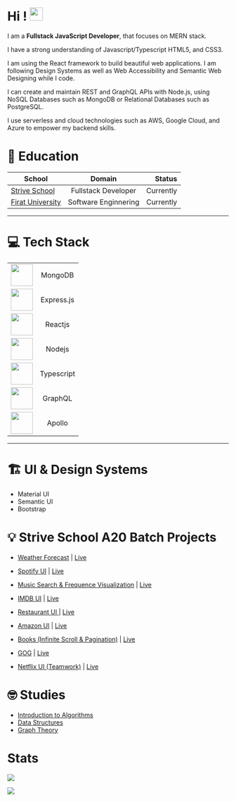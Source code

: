 
# Hi ! <img src="https://raw.githubusercontent.com/MartinHeinz/MartinHeinz/master/wave.gif" width="30px">

I am a **Fullstack JavaScript Developer**, that focuses on MERN stack.

I have a strong understanding of Javascript/Typescript HTML5, and CSS3.

I am using the React framework to build beautiful web applications. I am following Design Systems as well as Web Accessibility and Semantic Web Designing while I code. 

I can create and maintain REST and GraphQL APIs with Node.js, using NoSQL Databases such as MongoDB or Relational Databases such as PostgreSQL. 

I use serverless and cloud technologies such as AWS, Google Cloud, and Azure to empower my backend skills.

 



# 🎒 Education


| School        | Domain        | Status  |
| ------------- |:-------------:| -----:|
| [Strive School](https://strive.school/)| Fullstack Developer   |  Currently |                  
| [Firat University](http://www.firat.edu.tr/en)     | Software Enginnering | Currently |
 


---------------------------------------------------------------------------


 # 💻 Tech Stack 
 
| |         |   
| ------------- |:-------------:|
| <img width="50px" src="https://kodyclemens.com/wp-content/uploads/2019/06/mdb.png"></img> |  MongoDB  |                 
|  <img width="50px" src="https://hackr.io/tutorials/learn-express-js/logo/logo-express-js?ver=1557508379"></img> |  Express.js  |                 
| <img width="50px" src="https://www.iconfinder.com/data/icons/logos-3/600/React.js_logo-512.png"></img> |  Reactjs  |                 
| <img width="50px" src="https://img.icons8.com/color/452/nodejs.png"></img> |  Nodejs  |                 
| <img width="50px" src="https://raw.githubusercontent.com/rmolinamir/typescript-cheatsheet/master/TypeScript.png"></img> |  Typescript  |                 
| <img width="50px" src="https://upload.wikimedia.org/wikipedia/commons/thumb/1/17/GraphQL_Logo.svg/768px-GraphQL_Logo.svg.png"></img> |  GraphQL  |                 
| <img width="50px" src="https://res-3.cloudinary.com/crunchbase-production/image/upload/c_lpad,h_256,w_256,f_auto,q_auto:eco/helwg0zndgaizfnjcgae"></img> |  Apollo  |                 
--------------------------------------------------------------------------------

# 🏗️ UI & Design Systems

 * Material UI
 * Semantic UI
 * Bootstrap  
 
# 💡 Strive School A20 Batch Projects 
 
- [Weather Forecast](https://github.com/ubeytdemirr/strive-ts-weathermap) | [Live](https://ubeytdemirr.github.io/strive-ts-weathermap/#/)


- [Spotify UI](https://github.com/ubeytdemirr/strive-school-spotify-react) | [Live](https://ubeytdemirr.github.io/strive-school-spotify-react/#/)


- [Music Search & Frequence Visualization](https://github.com/ubeytdemirr/music-search-ts) | [Live](https://ubeytdemirr.github.io/music-search-ts/#/)


- [IMDB UI](https://github.com/ubeytdemirr/imdb-react) | [Live](https://ubeytdemirr.github.io/imdb-react/#/)


- [Restaurant UI ](https://github.com/ubeytdemirr/react-strive-restaurant) | [Live](https://ubeytdemirr.github.io/react-strive-restaurant/#/)


- [Amazon UI](https://github.com/ubeytdemirr/strivazon-client) | [Live](https://ubeytdemirr.github.io/strivazon-client/#/)

- [Books (Infinite Scroll & Pagination)](https://github.com/ubeytdemirr/strive-school-homeworks/tree/master/week8/day2/book-store) | [Live](https://strivebooks.imfast.io/)



- [GOG](https://github.com/ubeytdemirr/strive-school-homeworks/tree/master/week4/day5) | [Live](https://gogui.imfast.io/)


- [Netflix UI (Teamwork)](https://github.com/ubeytdemirr/strive-school-netflix-vanillajs) | [Live](https://fakeflix.imfast.io/)


# 🤓 Studies 

- [Introduction to Algorithms](https://github.com/ubeytdemirr/introduction-to-algorithms-js)
- [Data Structures](https://github.com/ubeytdemirr/datastructures-js)
- [Graph Theory](https://github.com/ubeytdemirr/graph-theory)

# Stats 

![](https://github-readme-stats.vercel.app/api/top-langs?username=ubeytdemirr&show_icons=true)

![](https://github-readme-stats.vercel.app/api?username=ubeytdemirr&show_icons=true)


